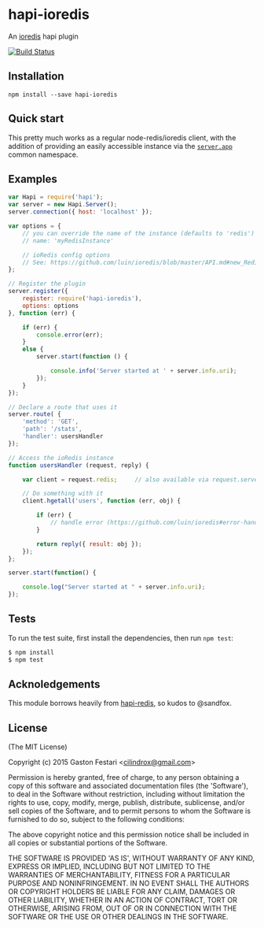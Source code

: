 # hapi-ioredis

  An [ioredis] hapi plugin

[![Build Status](https://travis-ci.org/cilindrox/hapi-ioredis.svg)](https://travis-ci.org/cilindrox/hapi-ioredis)

## Installation

```
npm install --save hapi-ioredis
```

## Quick start

This pretty much works as a regular node-redis/ioredis client, with the addition of providing an easily accessible instance via the [`server.app`](http://hapijs.com/api#serverapp) common namespace.

## Examples

```js
var Hapi = require('hapi');
var server = new Hapi.Server();
server.connection({ host: 'localhost' });

var options = {
    // you can override the name of the instance (defaults to 'redis') available on server.app
    // name: 'myRedisInstance'

    // ioRedis config options
    // See: https://github.com/luin/ioredis/blob/master/API.md#new_Redis_new
};

// Register the plugin
server.register({
    register: require('hapi-ioredis'),
    options: options
}, function (err) {

    if (err) {
        console.error(err);
    }
    else {
        server.start(function () {

            console.info('Server started at ' + server.info.uri);
        });
    }
});

// Declare a route that uses it
server.route( {
    'method': 'GET',
    'path': '/stats',
    'handler': usersHandler
});

// Access the ioRedis instance
function usersHandler (request, reply) {

    var client = request.redis;     // also available via request.server.app.redis

    // Do something with it
    client.hgetall('users', function (err, obj) {

        if (err) {
            // handle error (https://github.com/luin/ioredis#error-handling)
        }

        return reply({ result: obj });
    });
};

server.start(function() {

    console.log("Server started at " + server.info.uri);
});

```

## Tests

To run the test suite, first install the dependencies, then run `npm test`:

```bash
$ npm install
$ npm test
```

## Acknoledgements

This module borrows heavily from [hapi-redis], so kudos to @sandfox.

[ioredis]: https://github.com/luin/ioredis
[hapi-redis]: https://github.com/sandfox/node-hapi-redis

## License

(The MIT License)

Copyright (c) 2015 Gaston Festari &lt;cilindrox@gmail.com&gt;

Permission is hereby granted, free of charge, to any person obtaining
a copy of this software and associated documentation files (the
'Software'), to deal in the Software without restriction, including
without limitation the rights to use, copy, modify, merge, publish,
distribute, sublicense, and/or sell copies of the Software, and to
permit persons to whom the Software is furnished to do so, subject to
the following conditions:

The above copyright notice and this permission notice shall be
included in all copies or substantial portions of the Software.

THE SOFTWARE IS PROVIDED 'AS IS', WITHOUT WARRANTY OF ANY KIND,
EXPRESS OR IMPLIED, INCLUDING BUT NOT LIMITED TO THE WARRANTIES OF
MERCHANTABILITY, FITNESS FOR A PARTICULAR PURPOSE AND NONINFRINGEMENT.
IN NO EVENT SHALL THE AUTHORS OR COPYRIGHT HOLDERS BE LIABLE FOR ANY
CLAIM, DAMAGES OR OTHER LIABILITY, WHETHER IN AN ACTION OF CONTRACT,
TORT OR OTHERWISE, ARISING FROM, OUT OF OR IN CONNECTION WITH THE
SOFTWARE OR THE USE OR OTHER DEALINGS IN THE SOFTWARE.
